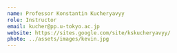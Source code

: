 ```yaml
---
name: Professor Konstantin Kucheryavyy
role: Instructor
email: kucher@pp.u-tokyo.ac.jp
website: https://sites.google.com/site/kskucheryavyy/
photo: ../assets/images/kevin.jpg
---
```


<!-- [Schedule an appointment](#){: .btn .btn-outline } -->
